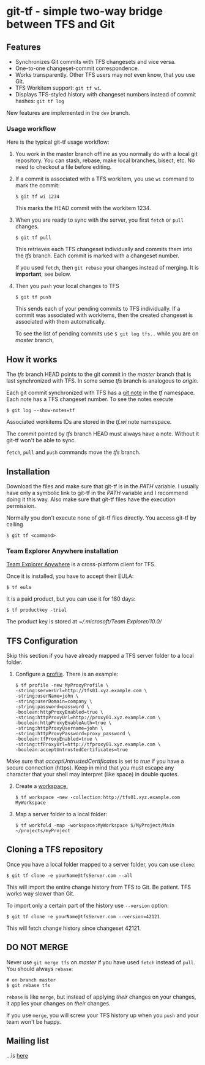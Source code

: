 git-tf - simple two-way bridge between TFS and Git
==================================================

Features
--------

*   Synchronizes Git commits with TFS changesets and vice versa.
*   One-to-one changeset-commit correspondence.
*   Works transparently. Other TFS users may not even know, that you use Git.
*   TFS Workitem support: `git tf wi`.
*   Displays TFS-styled history with changeset numbers instead of commit hashes: `git tf log`

New features are implemented in the `dev` branch.

### Usage workflow

Here is the typical git-tf usage workflow:

1.  You work in the master branch offline as you normally do with a
local git repository. You can stash, rebase, make local branches, bisect, etc. No need to checkout a file before editing.

2.  If a commit is associated with a TFS workitem, you use `wi` command to mark the commit:

        $ git tf wi 1234

    This marks the HEAD commit with the workitem 1234.

3.  When you are ready to sync with the server, you first `fetch` or `pull` changes.
   
        $ git tf pull
   
    This retrieves each TFS changeset individually and commits them into the _tfs_ branch.
    Each commit is marked with a changeset number.

    If you used `fetch`, then `git rebase` your changes instead of merging. It is **important**, see below.

4.  Then you `push` your local changes to TFS
   
        $ git tf push
    
    This sends each of your pending commits to TFS individually. If a commit was associated with workitems,
    then the created changeset is associated with them automatically.

    To see the list of pending commits use `$ git log tfs..` while you are on _master_ branch,

How it works
------------

The _tfs_ branch HEAD points to the git commit in the _master_ branch
that is last synchronized with TFS. In some sense _tfs_ branch is
analogous to _origin_.

Each git commit synchronized with TFS has a [git note](http://schacon.github.com/git/git-notes.html) in the _tf_
namespace. Each note has a TFS changeset number. To see the notes execute

    $ git log --show-notes=tf

Associated workitems IDs are stored in the _tf.wi_ note namespace.

The commit pointed by _tfs_ branch HEAD must always have a note. Without it git-tf won't be able to sync.

`fetch`, `pull` and `push` commands move the _tfs_ branch.

Installation
------------

Download the files and make sure that git-tf is in the _PATH_ variable.
I usually have only a symbolic link to git-tf in the _PATH_ variable
and I recommend doing it this way.
Also make sure that git-tf files have the execution permission.

Normally you don't execute none of git-tf files directly. You access
git-tf by calling

    $ git tf <command>

### Team Explorer Anywhere installation

[Team Explorer Anywhere](http://www.microsoft.com/download/en/details.aspx?displaylang=en&id=4240) is
a cross-platform client for TFS.

Once it is installed, you have to accept their EULA:

    $ tf eula

It is a paid product, but you can use it for 180 days:

    $ tf productkey -trial

The product key is stored at _~/.microsoft/Team Explorer/10.0/_

TFS Configuration
-----------------

Skip this section if you have already mapped a TFS server folder to a local folder.

1.  Configure a [profile](http://msdn.microsoft.com/en-us/library/gg413276.aspx). 
    There is an example:
   
        $ tf profile -new MyProxyProfile \
        -string:serverUrl=http://tfs01.xyz.example.com \
        -string:userName=john \
        -string:userDomain=company \
        -string:password=password \
        -boolean:httpProxyEnabled=true \
        -string:httpProxyUrl=http://proxy01.xyz.example.com \
        -boolean:httpProxyEnableAuth=true \
        -string:httpProxyUsername=john \
        -string:httpProxyPassword=proxy_password \
        -boolean:tfProxyEnabled=true \
        -string:tfProxyUrl=http://tfproxy01.xyz.example.com \
        -boolean:acceptUntrustedCertificates=true
   
   Make sure that _acceptUntrustedCertificates_ is set to _true_ if you have
   a secure connection (https). Keep in mind that you must escape any character that your shell may
   interpret (like space) in double quotes.

2.  Create a [workspace.][msdnWorkspace]

        $ tf workspace -new -collection:http://tfs01.xyz.example.com MyWorkspace

3.  Map a server folder to a local folder:
   
        $ tf workfold -map -workspace:MyWorkspace $/MyProject/Main ~/projects/myProject

Cloning a TFS repository
------------------------

Once you have a local folder mapped to a server folder, you can use `clone`:

    $ git tf clone -e yourName@tfsServer.com --all

This will import the entire change history from TFS to Git.
Be patient. TFS works way slower than Git.

To import only a certain part of the history use `--version` option:

    $ git tf clone -e yourName@tfsServer.com --version=42121

This will fetch change history since changeset 42121.

DO NOT MERGE
------------

Never use `git merge tfs` on _master_ if you have used `fetch` instead
of `pull`. You should always `rebase`:

    # on branch master
    $ git rebase tfs

`rebase` is like `merge`, but instead of applying _their_ changes on
your changes, it applies your changes on _their_ changes.

If you use `merge`, you will screw your TFS history up when you `push` and
your team won't be happy.

Mailing list
------------
...is [here](https://groups.google.com/group/git-tf)

[msdnWorkspace]: http://msdn.microsoft.com/en-us/library/y901w7se(v=vs.80).aspx
